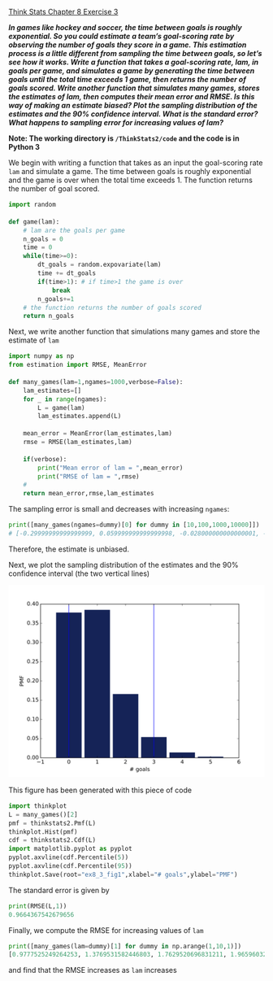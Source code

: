 [Think Stats Chapter 8 Exercise 3](http://greenteapress.com/thinkstats2/html/thinkstats2009.html#toc77)


_**In games like hockey and soccer, the time between goals is roughly exponential. So you could estimate a team’s goal-scoring rate by observing the number of goals they score in a game. This estimation process is a little different from sampling the time between goals, so let’s see how it works.
Write a function that takes a goal-scoring rate, lam, in goals per game, and simulates a game by generating the time between goals until the total time exceeds 1 game, then returns the number of goals scored.
Write another function that simulates many games, stores the estimates of lam, then computes their mean error and RMSE.
Is this way of making an estimate biased? Plot the sampling distribution of the estimates and the 90% confidence interval. What is the standard error? What happens to sampling error for increasing values of lam?**_

**Note: The working directory is `/ThinkStats2/code` and the code is in Python 3**

We begin with writing a function that takes as an input the goal-scoring rate `lam` and simulate a game. The time between goals is roughly exponential and the game is over when the total time exceeds 1. The function returns the number of goal scored.

```python
import random

def game(lam):
    # lam are the goals per game
    n_goals = 0
    time = 0
    while(time>=0):
        dt_goals = random.expovariate(lam)
        time += dt_goals
        if(time>1): # if time>1 the game is over
            break
        n_goals+=1
    # the function returns the number of goals scored
    return n_goals
```

Next, we write another function that simulations many games and store the estimate of `lam`

```python
import numpy as np
from estimation import RMSE, MeanError

def many_games(lam=1,ngames=1000,verbose=False):
    lam_estimates=[]
    for _ in range(ngames):
        L = game(lam)
        lam_estimates.append(L)
    
    mean_error = MeanError(lam_estimates,lam)
    rmse = RMSE(lam_estimates,lam)
    
    if(verbose):
        print("Mean error of lam = ",mean_error)
        print("RMSE of lam = ",rmse)
    #
    return mean_error,rmse,lam_estimates

```

The sampling error is small and decreases with increasing `ngames`:

```python
print([many_games(ngames=dummy)[0] for dummy in [10,100,1000,10000]])
# [-0.29999999999999999, 0.059999999999999998, -0.028000000000000001, -0.0115]
```

Therefore, the estimate is unbiased.

Next, we plot the sampling distribution of the estimates and the 90% confidence interval (the two vertical lines)

![](../img/ex8_3_fig1.png)

This figure has been generated with this piece of code

```python
import thinkplot
L = many_games()[2]
pmf = thinkstats2.Pmf(L)
thinkplot.Hist(pmf)
cdf = thinkstats2.Cdf(L)
import matplotlib.pyplot as pyplot
pyplot.axvline(cdf.Percentile(5))
pyplot.axvline(cdf.Percentile(95))
thinkplot.Save(root="ex8_3_fig1",xlabel="# goals",ylabel="PMF")
```

The standard error is given by
```python
print(RMSE(L,1))
0.9664367542679656
```

Finally, we compute the RMSE for increasing values of `lam`
```python
print([many_games(lam=dummy)[1] for dummy in np.arange(1,10,1)])
[0.9777525249264253, 1.3769531582446803, 1.7629520696831211, 1.96596032513375, 2.226656686604381, 2.4365959862069873, 2.7479082954130765, 2.8094483444263574, 2.9115288080319592]
```

and find that the RMSE increases as `lam` increases
